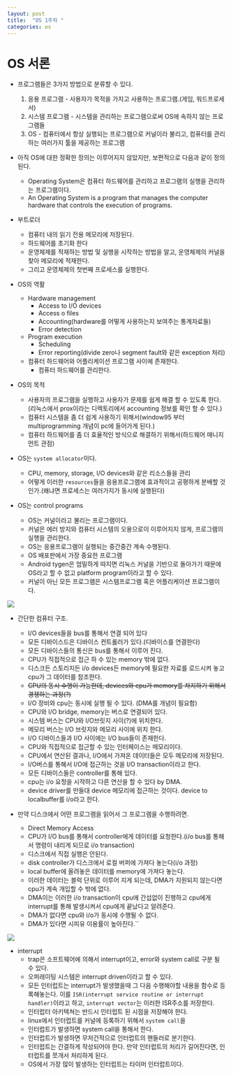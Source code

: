 ```yaml
---
layout: post
title:  "OS 1주차 "
categories: os
---
```


# OS 서론

- 프로그램들은 3가지 방법으로 분류할 수 있다.
  1. 응용 프로그램 - 사용자가 목적을 가지고 사용하는 프로그램.(게임, 워드프로세서)
  2. 시스템 프로그램 - 시스템을 관리하는 프로그램으로써 OS에 속하지 않는 프로그램들
  3. OS - 컴퓨터에서 항상 실행되는 프로그램으로 커널이라 불리고, 컴퓨터를 관리하는 여러가지 툴을 제공하는 프로그램

- 아직 OS에 대한 정확한 정의는 이루어지지 않았지만, 보편적으로 다음과 같이 정의 된다.
  - Operating System은 컴퓨터 하드웨어를 관리하고 프로그램의 실행을 관리하는 프로그램이다.
  - An Operating System is a program that manages the computer hardware that controls the execution of programs.

- 부트로더
  - 컴퓨터 내의 읽기 전용 메모리에 저장된다.
  - 하드웨어를 초기화 한다
  - 운영체제를 적재하는 방법 및 실행을 시작하는 방법을 알고, 운영체제의 커널을 찾아 메모리에 적재한다.
  - 그리고 운영체제의 첫번째 프로세스를 실행한다.

- OS의 역활
  - Hardware management
    - Access to I/O devices
    - Access o files
    - Accounting(hardware를 어떻게 사용하는지 보여주는 통계자료들)
    - Error detection
  - Program execution
    - Scheduling
    - Error reporting(divide zero나 segment fault와 같은 exception 처리)
  - 컴퓨터 하드웨어와 어플리케이션 프로그램 사이에 존재한다.
    - 컴퓨터 하드웨어를 관리한다.

- OS의 목적
  - 사용자의 프로그램을 실행하고 사용자가 문제를 쉽게 해결 할 수 있도록 한다.(리눅스에서 prox이라는 디렉토리에서 accounting 정보를 확인 할 수 있다.)
  - 컴퓨터 시스템을 좀 더 쉽게 사용하기 위해서(window95 부터 multiprogramming 개념이 pc에 들어가게 된다.)
  - 컴퓨터 하드웨어를 좀 더 효율적인 방식으로 해결하기 위해서(하드웨어 매니지먼트 관점)

- OS는 `system allocator`이다.
  - CPU, memory, storage, I/O devices와 같은 리소스들을 관리
  - 어떻게 이러한 `resources`들을 응용프로그램에 효과적이고 공평하게 분배할 것인가.(왜냐면 프로세스는 여러가지가 동시에 실행된다)

- OS는 control programs
  - OS는 커널이라고 불리는 프로그램이다.
  - 커널은 에러 방지와 컴퓨터 시스템의 오용으로이 이루어지지 않게, 프로그램의 실행을 관리한다.
  - OS는 응용프로그램이 실행되는 중간중간 계속 수행된다.
  - OS 배포판에서 가장 중요한 프로그램
  - Android tygen은 엄밀하게 따지면 리눅스 커널을 기반으로 돌아가기 때문에 OS라고 할 수 없고 platform program이라고 할 수 있다.
  - 커널이 아닌 모든 프로그램은 시스템프로그램 혹은 어플리케이션 프로그램이다.

![](http://i.imgur.com/snzV2JU.png)

- 간단한 컴퓨터 구조.
  - I/O devices들을 bus를 통해서 연결 되어 있다
  - 모든 디바이스드은 디바이스 컨트롤러가 있다.(디바이스를 연결한다)
  - 모든 디바이스들의 통신은 bus를 통해서 이루어 진다.
  - CPU가 직접적으로 접근 하 수 있는 memory 밖에 없다.
  - 디스크든 스토리지든 i/o devices든 memory에 필요한 자료를 로드시켜 놓고 cpu가 그 데이터를 참조한다.
  - ~~CPU의 동시 수행이 가능한데, devices와 cpu가 memory를 차지하기 위해서 경쟁하는 과정(?)~~
  - I/O 장비와 cpu는 동시에 실행 될 수 있다. (DMA를 개념이 필요함)
  - CPU와 I/O bridge, memory는 버스로 연결되어 있다.
  - 시스템 버스는 CPU와 I/O브릿지 사이(?)에 위치한다.
  - 메모리 버스는 I/O 브릿지와 메모리 사이에 위치 한다.
  - I/O 디바이스들과 I/O 사이에는 I/O bus들이 존재한다.
  - CPU와 직접적으로 접근할 수 있는 인터페이스는 메모리이다.
  - CPU에서 연산된 결과나, I/O에서 가져온 데이터들은 모두 메모리에 저장된다.
  - I/O버스를 통해서 I/O에 접근하는 것을 I/O transaction이라고 한다.
  - 모든 디바이스들은 controller를 통해 있다.
  - cpu는 i/o 요청을 시작하고 다른 연산을 할 수 있다 by DMA.
  - device driver를 만들대 device 메모리에 접근하는 것이다. device to localbuffer를 i/o라고 한다.


- 만약 디스크에서 어떤 프로그램을 읽어서 그 프로그램을 수행하려면.
  - Direct Memory Access
  - CPU가 I/O bus를 통해서 controller에게 데이터를 요청한다.(i/o bus를 통해서 명령이 내리게 되므로 i/o transaction)
  - 디스크에서 직접 실행은 안된다.
  - disk controller가 디스크에서 로컬 버퍼에 가져다 놓는다(i/o 과정)
  - local buffer에 올려놓은 데이터를 memory에 가져다 놓는다.
  - 이러한 데이터는 블럭 단위로 이루어 지게 되는데, DMA가 지원되지 않는다면 cpu가 계속 개입할 수 밖에 없다.
  - DMA이는 이러한 i/o transaction이 cpu에 간섭없이 진행하고 cpu에게 interrupt를 통해 발생시켜서 cpu에게 끝났다고 알려준다.
  - DMA가 없다면 cpu와 i/o가 동시에 수행될 수 없다.
  - DMA가 있다면 시피유 이용률이 높아진다.``

![](http://imgur.com/a/IWS8m)

- interrupt
  - trap은 소프트웨어에 의해서 interrupt이고, error와 system call로 구분 될 수 있다.
  - 오퍼레이팅 시스템은 interrupt driven이라고 할 수 있다.
  - 모든 인터럽트는 interrupt가 발생했을때 그 다음 수행해야할 내용을 함수로 등록해놓는다. 이를 `ISR(interrupt service routine or interrupt handler)`이라고 하고, `interrupt vector`는 이러한 ISR주소를 저장한다.
  - 인터럽터 아키텍쳐는 반드시 인터럽트 된 시점을 저장해야 한다.
  - linux에서 인터럽트를 커널에 등록하기 위해서 `system call`을
  - 인터럽트가 발생하면 system call을 통해서 한다.
  - 인터럽트가 발생하면 무저건적으로 인터럽트의 핸들러로 분기한다.
  - 인터럽트는 간결하게 작성되어야 한다. 만약 인터럽트의 처리가 길어진다면, 인터럽트를 쪼개서 처리하게 된다.
  - OS에서 가장 많이 발생하는 인터럽트는 타이머 인터럽트이다.

